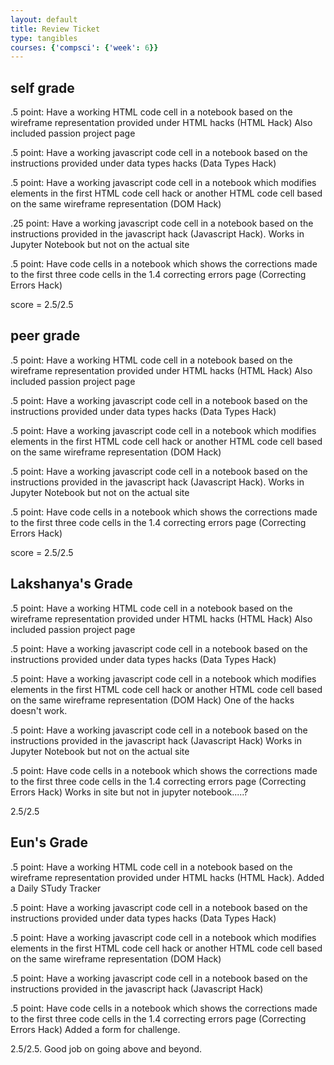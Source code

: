 ```yaml
---
layout: default
title: Review Ticket
type: tangibles
courses: {'compsci': {'week': 6}}
---
```



## self grade

.5 point: Have a working HTML code cell in a notebook based on the wireframe representation provided under HTML hacks (HTML Hack)
Also included passion project page
<p> </p>
.5 point: Have a working javascript code cell in a notebook based on the instructions provided under data types hacks (Data Types Hack)
<p> </p>
.5 point: Have a working javascript code cell in a notebook which modifies elements in the first HTML code cell hack or another HTML code cell based on the same wireframe representation (DOM Hack)
<p> </p>
.25 point: Have a working javascript code cell in a notebook based on the instructions provided in the javascript hack (Javascript Hack). Works in Jupyter Notebook but not on the actual site
<p> </p>
.5 point: Have code cells in a notebook which shows the corrections made to the first three code cells in the 1.4 correcting errors page (Correcting Errors Hack)
<p> </p>

score = 2.5/2.5


## peer grade

.5 point: Have a working HTML code cell in a notebook based on the wireframe representation provided under HTML hacks (HTML Hack)
Also included passion project page
<p> </p>
.5 point: Have a working javascript code cell in a notebook based on the instructions provided under data types hacks (Data Types Hack)
<p> </p>
.5 point: Have a working javascript code cell in a notebook which modifies elements in the first HTML code cell hack or another HTML code cell based on the same wireframe representation (DOM Hack)
<p> </p>
.5 point: Have a working javascript code cell in a notebook based on the instructions provided in the javascript hack (Javascript Hack). Works in Jupyter Notebook but not on the actual site
<p> </p>
.5 point: Have code cells in a notebook which shows the corrections made to the first three code cells in the 1.4 correcting errors page (Correcting Errors Hack)
<p> </p>

score = 2.5/2.5

## Lakshanya's Grade

.5 point: Have a working HTML code cell in a notebook based on the wireframe 
representation provided under HTML hacks (HTML Hack) Also included passion project page
<p> </p>
.5 point: Have a working javascript code cell in a notebook based on the instructions provided under data types hacks (Data Types Hack)
<p> </p>
.5 point: Have a working javascript code cell in a notebook which modifies elements in the first HTML code cell hack or another HTML code cell based on the same wireframe representation (DOM Hack) One of the hacks doesn't work.
<p> </p>
.5 point: Have a working javascript code cell in a notebook based on the instructions provided in the javascript hack (Javascript Hack) Works in Jupyter Notebook but not on the actual site
<p> </p>
.5 point: Have code cells in a notebook which shows the corrections made to the first three code cells in the 1.4 correcting errors page (Correcting Errors Hack) Works in site but not in jupyter notebook.....?
<p> </p>

2.5/2.5



## Eun's Grade

.5 point: Have a working HTML code cell in a notebook based on the wireframe representation provided under HTML hacks (HTML Hack). Added a Daily STudy Tracker
<p> </p>
.5 point: Have a working javascript code cell in a notebook based on the instructions provided under data types hacks (Data Types Hack)
<p> </p>
.5 point: Have a working javascript code cell in a notebook which modifies elements in the first HTML code cell hack or another HTML code cell based on the same wireframe representation (DOM Hack)
<p> </p>
.5 point: Have a working javascript code cell in a notebook based on the instructions provided in the javascript hack (Javascript Hack)
<p> </p>
.5 point: Have code cells in a notebook which shows the corrections made to the first three code cells in the 1.4 correcting errors page (Correcting Errors Hack) Added a form for challenge.
<p> </p>

2.5/2.5. Good job on going above and beyond.






